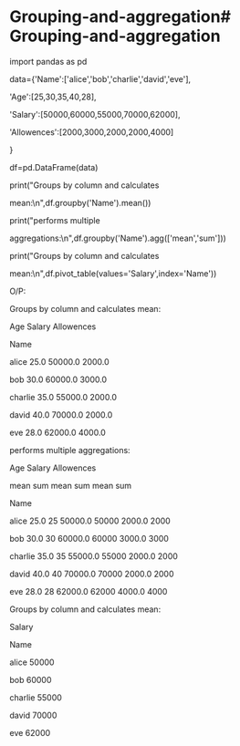 # Grouping-and-aggregation# Grouping-and-aggregation

import pandas as pd

data={'Name':['alice','bob','charlie','david','eve'],

'Age':[25,30,35,40,28],

'Salary':[50000,60000,55000,70000,62000],

'Allowences':[2000,3000,2000,2000,4000]

}

df=pd.DataFrame(data)

print("Groups by column and calculates

mean:\n",df.groupby('Name').mean())

print("performs multiple

aggregations:\n",df.groupby('Name').agg(['mean','sum']))

print("Groups by column and calculates

mean:\n",df.pivot_table(values='Salary',index='Name'))

O/P:

Groups by column and calculates mean:

Age Salary Allowences

Name

alice 25.0 50000.0 2000.0

bob 30.0 60000.0 3000.0

charlie 35.0 55000.0 2000.0

david 40.0 70000.0 2000.0

eve 28.0 62000.0 4000.0

performs multiple aggregations:

Age Salary Allowences

mean sum mean sum mean sum

Name

alice 25.0 25 50000.0 50000 2000.0 2000

bob 30.0 30 60000.0 60000 3000.0 3000

charlie 35.0 35 55000.0 55000 2000.0 2000

david 40.0 40 70000.0 70000 2000.0 2000

eve 28.0 28 62000.0 62000 4000.0 4000

Groups by column and calculates mean:

Salary

Name

alice 50000

bob 60000

charlie 55000

david 70000

eve 62000
